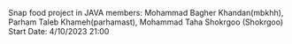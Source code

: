 Snap food project in JAVA
members: Mohammad Bagher Khandan(mbkhh), Parham Taleb Khameh(parhamast), Mohammad Taha Shokrgoo (Shokrgoo)
Start Date: 4/10/2023 21:00
